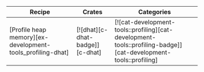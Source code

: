 | Recipe | Crates | Categories |
|--------|--------|------------|
| [Profile heap memory][ex-development-tools_profiling-dhat] | [![dhat][c-dhat-badge]][c-dhat] | [![cat-development-tools::profiling][cat-development-tools::profiling-badge]][cat-development-tools::profiling] |

<div class="hidden">
</div>
